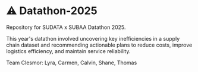 # ⚠️ Datathon-2025

Repository for SUDATA x SUBAA Datathon 2025.

This year's datathon involved uncovering key inefficiencies in a supply chain dataset and recommending actionable plans to reduce costs, improve logistics efficiency, and maintain service reliability.

Team Clesmor: Lyra, Carmen, Calvin, Shane, Thomas
